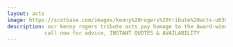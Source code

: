 ```yaml
---
layout: acts
image: https://scotbase.com/images/kenny%20rogers%20tribute%20acts-u639043-fr.jpg?crc=338879658
description: our kenny rogers tribute acts pay homage to the Award-winning singer/songwriter. Kenny Rogers has enjoyed enormous success on both the country and pop charts with hits like Lucille, The Gambler, Islands in the Stream, Lady and  Morning Desire.kenny rogers has been wowing fans for over sixty years and these tribute acts pay homage to his great legacy. country fans will love these shows as they cover all of  kenny’s hits.the look and sound of mr rogers being recreated is remarkable. these long standing professional acts will bring the house down. if your  looking for success with your event look no further these are sure fire hit shows.our kenny rogers tribute shows have all the warmth and fun of the real thing. to avoid disappointment get your date secured. <hr>
            call now for advice, INSTANT QUOTES & AVAILABILITY
---
```

